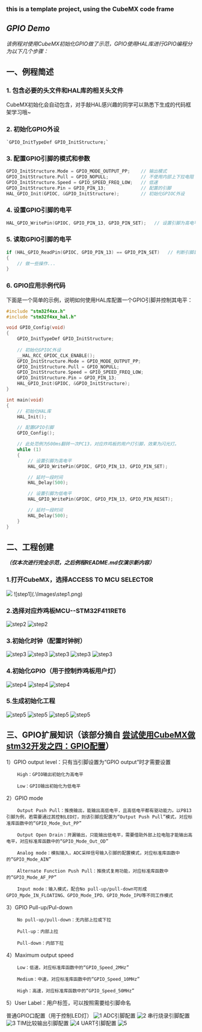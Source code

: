 ### **this is a template project, using the CubeMX code frame**

## ***GPIO Demo***

*该例程对使用CubeMX初始化GPIO做了示范，GPIO使用HAL库进行GPIO编程分为以下几个步骤：*

## 一、例程简述

### 1. 包含必要的头文件和HAL库的相关头文件

CubeMX初始化会自动包含，对手敲HAL感兴趣的同学可以熟悉下生成的代码框架学习哦~

### 2. 初始化GPIO外设

    `GPIO_InitTypeDef GPIO_InitStructure;`

### 3. 配置GPIO引脚的模式和参数

```c
GPIO_InitStructure.Mode = GPIO_MODE_OUTPUT_PP;    // 输出模式
GPIO_InitStructure.Pull = GPIO_NOPULL;            // 不使用内部上下拉电阻
GPIO_InitStructure.Speed = GPIO_SPEED_FREQ_LOW;   // 低速
GPIO_InitStructure.Pin = GPIO_PIN_13;             // 配置的引脚
HAL_GPIO_Init(GPIOC, &GPIO_InitStructure);        // 初始化GPIOC外设
```

### 4. 设置GPIO引脚的电平

```c
HAL_GPIO_WritePin(GPIOC, GPIO_PIN_13, GPIO_PIN_SET);   // 设置引脚为高电平
```

### 5. 读取GPIO引脚的电平

```c
if (HAL_GPIO_ReadPin(GPIOC, GPIO_PIN_13) == GPIO_PIN_SET)   // 判断引脚是否为高电平
{
    // 做一些操作...
}
```

### **6. GPIO应用示例代码**

下面是一个简单的示例，说明如何使用HAL库配置一个GPIO引脚并控制其电平：

```c
#include "stm32f4xx.h"
#include "stm32f4xx_hal.h"

void GPIO_Config(void)
{
    GPIO_InitTypeDef GPIO_InitStructure;
    
    // 初始化GPIOC外设
    __HAL_RCC_GPIOC_CLK_ENABLE();
    GPIO_InitStructure.Mode = GPIO_MODE_OUTPUT_PP;
    GPIO_InitStructure.Pull = GPIO_NOPULL;
    GPIO_InitStructure.Speed = GPIO_SPEED_FREQ_LOW;
    GPIO_InitStructure.Pin = GPIO_PIN_13;
    HAL_GPIO_Init(GPIOC, &GPIO_InitStructure);
}

int main(void)
{
    // 初始化HAL库
    HAL_Init();

    // 配置GPIO引脚
    GPIO_Config();

    // 此处范例为500ms翻转一次PC13，对应炸鸡板的用户灯引脚，效果为闪光灯。
    while (1)
    {
        // 设置引脚为高电平
        HAL_GPIO_WritePin(GPIOC, GPIO_PIN_13, GPIO_PIN_SET);

        // 延时一段时间
        HAL_Delay(500);

        // 设置引脚为低电平
        HAL_GPIO_WritePin(GPIOC, GPIO_PIN_13, GPIO_PIN_RESET);

        // 延时一段时间
        HAL_Delay(500);
    }
}
```

## 二、工程创建

***（仅本次进行完全示范，之后例程README.md仅演示新内容）***

### **1.打开CubeMX，选择ACCESS TO MCU SELECTOR**
<img src=".\Images\step1.png"/>
![step1](.\Images\step1.png)

### **2.选择对应炸鸡板MCU--STM32F411RET6**

![step2](.\Images\step2.1.png)
![step2](.\Images\step2.2.png)

### **3.初始化时钟（配置时钟树）**

![step3](.\Images\step3.1.png)
![step3](.\Images\step3.2.png)
![step3](.\Images\step3.3.png)
![step3](.\Images\step3.4.png)
![step3](.\Images\step3.5.png)

### **4.初始化GPIO（用于控制炸鸡板用户灯）**

![step4](.\Images\step4.1.png)
![step4](.\Images\step4.2.png)
![step4](.\Images\step4.3.png)

### **5.生成初始化工程**

![step5](.\Images\step5.1.png)
![step5](.\Images\step5.2.png)
![step5](.\Images\step5.3.png)
![step5](.\Images\step5.4.png)

## 三、GPIO扩展知识（该部分摘自 [尝试使用CubeMX做stm32开发之四：GPIO配置](https://blog.csdn.net/changxiaoyong8/article/details/128176144)）

1）GPIO output level：只有当引脚设置为“GPIO output”时才需要设置

        High：GPIO输出初始化为高电平

        Low：GPIO输出初始化为低电平

2）GPIO mode

        Output Push Pull：推挽输出，能输出高低电平，且高低电平都有驱动能力。以PB13引脚为例，若需要通过其控制LED灯，则该引脚应配置为“Output Push Pull”模式，对应标准库函数中的“GPIO_Mode_Out_PP”

        Output Open Drain：开漏输出，只能输出低电平，需要借助外部上拉电阻才能输出高电平，对应标准库函数中的“GPIO_Mode_Out_OD”

        Analog mode：模拟输入，ADC采样信号输入引脚的配置模式，对应标准库函数中的“GPIO_Mode_AIN”

        Alternate Function Push Pull：推挽式复用功能，对应标准库函数中的“GPIO_Mode_AF_PP”

        Input mode：输入模式，配合No pull-up/pull-down可形成GPIO_Mpde_IN_FLOATING、GPIO_Mode_IPD、GPIO_Mode_IPU等不同工作模式

3）GPIO Pull-up/Pul-down

        No pull-up/pull-down：无内部上拉或下拉

        Pull-up：内部上拉

        Pull-down：内部下拉

4）Maximum output speed

        Low：低速，对应标准库函数中的“GPIO_Speed_2MHz”

        Medium：中速，对应标准库函数中的“GPIO_Speed_10MHz”

        High：高速，对应标准库函数中的“GPIO_Speed_50MHz”

5）User Label：用户标签，可以按照需要给引脚命名

普通GPIO口配置（用于控制LED灯）
![1](.\Images\1.png)
ADC引脚配置
![2](.\Images\2.png)
串行烧录引脚配置
![3](.\Images\3.png)
TIM比较输出引脚配置
![4](.\Images\4.png)
UART引脚配置
![5](.\Images\5.png)
